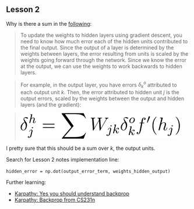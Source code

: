 ## Lesson 2

Why is there a sum in the [following](https://classroom.udacity.com/nanodegrees/nd101/parts/94643112-2cab-46f8-a5be-1b6e4fa7a211/modules/89a1ec1d-4c22-4a77-b230-b0da99240c89/lessons/07f472eb-0210-446f-8ec2-d297b06c86d0/concepts/87d85ff2-db15-438b-9be8-d097ea917f1e):

> To update the weights to hidden layers using gradient descent, you need to know how much error each of the hidden units contributed to the final output. Since the output of a layer is determined by the weights between layers, the error resulting from units is scaled by the weights going forward through the network. Since we know the error at the output, we can use the weights to work backwards to hidden layers.

> For example, in the output layer, you have errors $\delta^o_k$ attributed to each output unit $k$. Then, the error attributed to hidden unit $j$ is the output errors, scaled by the weights between the output and hidden layers (and the gradient):

> ![revisit01.gif](revisit01.gif)

I pretty sure that this should be a sum over $k$, the output units.

Search for Lesson 2 notes implementation line:

```hidden_error = np.dot(output_error_term, weights_hidden_output)```

Further learning:

* [Karpathy: Yes you should understand backprop](https://medium.com/@karpathy/yes-you-should-understand-backprop-e2f06eab496b)
* [Karpathy: Backprop from CS231n](https://www.youtube.com/watch?v=59Hbtz7XgjM)


